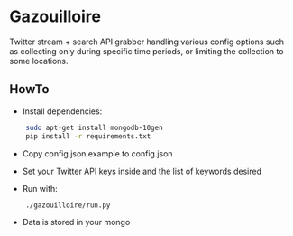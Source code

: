 Gazouilloire
============

Twitter stream + search API grabber handling various config options such as collecting only during specific time periods, or limiting the collection to some locations.

HowTo
-----

- Install dependencies:

```bash
    sudo apt-get install mongodb-10gen
    pip install -r requirements.txt
```

- Copy config.json.example to config.json

- Set your Twitter API keys inside and the list of keywords desired

- Run with:

```bash
    ./gazouilloire/run.py
``` 

- Data is stored in your mongo
